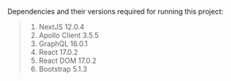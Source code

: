 Dependencies and their versions required for running this project:
> 1. NextJS 12.0.4
> 2. Apollo Client 3.5.5
> 3. GraphQL 16.0.1
> 4. React 17.0.2
> 5. React DOM 17.0.2
> 6. Bootstrap 5.1.3